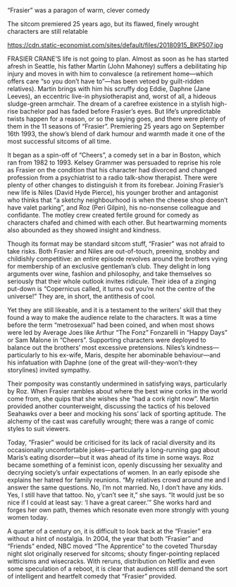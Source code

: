 “Frasier” was a paragon of warm, clever comedy 

The sitcom premiered 25 years ago, but its flawed, finely wrought characters are still relatable

https://cdn.static-economist.com/sites/default/files/20180915_BKP507.jpg

FRASIER CRANE’S life is not going to plan. Almost as soon as he has started afresh in Seattle, his father Martin (John Mahoney) suffers a debilitating hip injury and moves in with him to convalesce (a retirement home—which offers care “so you don’t have to”—has been vetoed by guilt-ridden relatives). Martin brings with him his scruffy dog Eddie, Daphne (Jane Leeves), an eccentric live-in physiotherapist and, worst of all, a hideous sludge-green armchair. The dream of a carefree existence in a stylish high-rise bachelor pad has faded before Frasier’s eyes. But life’s unpredictable twists happen for a reason, or so the saying goes, and there were plenty of them in the 11 seasons of “Frasier”. Premiering 25 years ago on September 16th 1993, the show’s blend of dark humour and warmth made it one of the most successful sitcoms of all time.

It began as a spin-off of “Cheers”, a comedy set in a bar in Boston, which ran from 1982 to 1993. Kelsey Grammer was persuaded to reprise his role as Frasier on the condition that his character had divorced and changed profession from a psychiatrist to a radio talk-show therapist. There were plenty of other changes to distinguish it from its forebear. Joining Frasier’s new life is Niles (David Hyde Pierce), his younger brother and antagonist who thinks that “a sketchy neighbourhood is when the cheese shop doesn’t have valet parking”, and Roz (Peri Gilpin), his no-nonsense colleague and confidante. The motley crew created fertile ground for comedy as characters chafed and chimed with each other. But heartwarming moments also abounded as they showed insight and kindness.

Though its format may be standard sitcom stuff, “Frasier” was not afraid to take risks. Both Frasier and Niles are out-of-touch, preening, snobby and childishly competitive: an entire episode revolves around the brothers vying for membership of an exclusive gentleman’s club. They delight in long arguments over wine, fashion and philosophy, and take themselves so seriously that their whole outlook invites ridicule. Their idea of a zinging put-down is “Copernicus called, it turns out you’re not the centre of the universe!” They are, in short, the antithesis of cool.

Yet they are still likeable, and it is a testament to the writers’ skill that they found a way to make the audience relate to the characters. It was a time before the term “metrosexual” had been coined, and when most shows were led by Average Joes like Arthur “The Fonz” Fonzarelli in “Happy Days” or Sam Malone in “Cheers”. Supporting characters were deployed to balance out the brothers’ most excessive pretensions. Niles’s kindness—particularly to his ex-wife, Maris, despite her abominable behaviour—and his infatuation with Daphne (one of the great will-they-won’t-they storylines) invited sympathy.

Their pomposity was constantly undermined in satisfying ways, particularly by Roz. When Frasier rambles about where the best wine corks in the world come from, she quips that she wishes she “had a cork right now”. Martin provided another counterweight, discussing the tactics of his beloved Seahawks over a beer and mocking his sons’ lack of sporting aptitude. The alchemy of the cast was carefully wrought; there was a range of comic styles to suit viewers.

Today, “Frasier” would be criticised for its lack of racial diversity and its occasionally uncomfortable jokes—particularly a long-running gag about Maris’s eating disorder—but it was ahead of its time in some ways. Roz became something of a feminist icon, openly discussing her sexuality and decrying society’s unfair expectations of women. In an early episode she explains her hatred for family reunions. “My relatives crowd around me and I answer the same questions. No, I’m not married. No, I don’t have any kids. Yes, I still have that tattoo. No, y’can’t see it,” she says. “It would just be so nice if I could at least say: ‘I have a great career.’” She works hard and forges her own path, themes which resonate even more strongly with young women today.  

A quarter of a century on, it is difficult to look back at the “Frasier” era without a hint of nostalgia. In 2004, the year that both “Frasier” and “Friends” ended, NBC moved “The Apprentice” to the coveted Thursday night slot originally reserved for sitcoms; shouty finger-pointing replaced witticisms and wisecracks. With reruns, distribution on Netflix and even some speculation of a reboot, it is clear that audiences still demand the sort of intelligent and heartfelt comedy that “Frasier” provided.